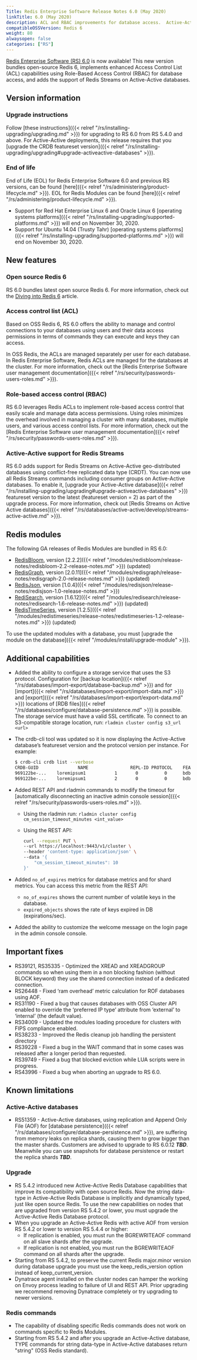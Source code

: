 ```yaml
---
Title: Redis Enterprise Software Release Notes 6.0 (May 2020)
linkTitle: 6.0 (May 2020)
description: ACL and RBAC improvements for database access.  Active-Active databases support Redis Streams.
compatibleOSSVersion: Redis 6
weight: 80
alwaysopen: false
categories: ["RS"]
---
```

[Redis Enterprise Software (RS) 6.0](https://redislabs.com/download-center/#downloads) is now available!
This new version bundles open-source Redis 6, implements enhanced Access Control List (ACL) capabilities using Role-Based Access Control (RBAC) for database access, and adds the support of Redis Streams on Active-Active databases.

## Version information

### Upgrade instructions

Follow [these instructions]({{< relref "/rs/installing-upgrading/upgrading.md" >}}) for upgrading to RS 6.0 from RS 5.4.0 and above.
For Active-Active deployments, this release requires that you [upgrade the CRDB featureset version]({{< relref "/rs/installing-upgrading/upgrading#upgrade-activeactive-databases" >}}).

### End of life

End of Life (EOL) for Redis Enterprise Software 6.0 and previous RS versions, can be found [here]({{< relref "/rs/administering/product-lifecycle.md" >}}).
EOL for Redis Modules can be found [here]({{< relref "/rs/administering/product-lifecycle.md" >}}).

- Support for Red Hat Enterprise Linux 6 and Oracle Linux 6 [operating systems platforms]({{< relref "/rs/installing-upgrading/supported-platforms.md" >}}) will end on November 30, 2020.
- Support for Ubuntu 14.04 (Trusty Tahr) [operating systems platforms]({{< relref "/rs/installing-upgrading/supported-platforms.md" >}}) will end on November 30, 2020.

## New features

### Open source Redis 6

RS 6.0 bundles latest open source Redis 6.
For more information, check out the [Diving into Redis 6](https://redislabs.com/blog/diving-into-redis-6/) article.

### Access control list (ACL)

Based on OSS Redis 6, RS 6.0 offers the ability to manage and control connections to your databases using users and their data access permissions in terms of commands they can execute and keys they can access.

In OSS Redis, the ACLs are managed separately per user for each database. In Redis Enterprise Software, Redis ACLs are managed for the databases at the cluster.
For more information, check out the [Redis Enterprise Software user management documentation]({{< relref "/rs/security/passwords-users-roles.md" >}}).

### Role-based access control (RBAC)

RS 6.0 leverages Redis ACLs to implement role-based access control that easily scale and manage data access permissions. Using roles minimizes the overhead involved in managing a cluster with many databases, multiple users, and various access control lists.
For more information, check out the [Redis Enterprise Software user management documentation]({{< relref "/rs/security/passwords-users-roles.md" >}}).

### Active-Active support for Redis Streams

RS 6.0 adds support for Redis Streams on Active-Active geo-distributed databases using  conflict-free replicated data type (CRDT). You can now use all Redis Streams commands including consumer groups on Active-Active databases. To enable it, [upgrade your Active-Active database]({{< relref "/rs/installing-upgrading/upgrading#upgrade-activeactive-databases" >}}) featureset version to the latest (featureset version = 2) as part of the upgrade process.
For more information, check out [Redis Streams on Active Active databases]({{< relref "/rs/databases/active-active/develop/streams-active-active.md" >}}).

## Redis modules

The following GA releases of Redis Modules are bundled in RS 6.0:

- [RedisBloom](https://redislabs.com/redis-enterprise/redis-bloom/), version [2.2.2]({{< relref "/modules/redisbloom/release-notes/redisbloom-2.2-release-notes.md" >}}) (updated)
- [RedisGraph](https://redislabs.com/redis-enterprise/redis-graph/), version [2.0.11]({{< relref "/modules/redisgraph/release-notes/redisgraph-2.0-release-notes.md" >}}) (updated)
- [RedisJson](https://redislabs.com/redis-enterprise/redis-json/), version [1.0.4]({{< relref "/modules/redisjson/release-notes/redisjson-1.0-release-notes.md" >}})
- [RediSearch](https://redislabs.com/redis-enterprise/redis-search/), version [1.6.12]({{< relref "/modules/redisearch/release-notes/redisearch-1.6-release-notes.md" >}}) (updated)
- [RedisTimeSeries](https://redislabs.com/redis-enterprise/redis-time-series/), version [1.2.5]({{< relref "/modules/redistimeseries/release-notes/redistimeseries-1.2-release-notes.md" >}}) (updated)

To use the updated modules with a database, you must [upgrade the module on the database]({{< relref "/modules/install/upgrade-module" >}}).

## Additional capabilities

- Added the ability to configure a storage service that uses the S3 protocol. Configuration for [backup location]({{< relref "/rs/databases/import-export/database-backup.md" >}}) and for [import]({{< relref "/rs/databases/import-export/import-data.md" >}}) and [export]({{< relref "/rs/databases/import-export/export-data.md" >}}) locations of [RDB files]({{< relref "/rs/databases/configure/database-persistence.md" >}}) is possible. The storage service must have a valid SSL certificate. To connect to an S3-compatible storage location, run: `rladmin cluster config s3_url <url>`

- The crdb-cli tool was updated so it is now displaying the Active-Active database’s featureset version and the protocol version per instance. For example:

    ```sh
    $ crdb-cli crdb list --verbose
    CRDB-GUID               NAME                REPL-ID	PROTOCOL    FEATURESET    DB-ID     CLUSTER-FQDN
    969122be-...	loremipsum1           1	      0 	   	 0	    bdb:1       cluster1.local
    969122be-...	loremipsum1           2	      0 	   	 0	    bdb:1       cluster2.local
    ```

- Added REST API and rladmin commands to modify the timeout for [automatically disconnecting an inactive admin console session]({{< relref "/rs/security/passwords-users-roles.md" >}}).
    - Using the rladmin run: `rladmin cluster config cm_session_timeout_minutes <int_value>`
    - Using the REST API:

        ```sh
        curl --request PUT \
        --url https://localhost:9443/v1/cluster \
        --header 'content-type: application/json' \
        --data '{
            "cm_session_timeout_minutes": 10
        }'
        ```

- Added `no_of_expires` metrics for database metrics and for shard metrics. You can access this metric from the REST API:
    - `no_of_expires` shows the current number of volatile keys in the database.
    - `expired_objects` shows the rate of keys expired in DB (expirations/sec).

- Added the ability to customize the welcome message on the login page in the admin console console.

## Important fixes

- RS39121, RS35335 - Optimized the XREAD and XREADGROUP commands so when using them in a non blocking fashion (without BLOCK keyword) they use the shared connection instead of a dedicated connection.
- RS26448 - Fixed ‘ram overhead’ metric calculation for ROF databases using AOF.
- RS31190 - Fixed a bug that causes databases with OSS Cluster API enabled to override the ‘preferred IP type’ attribute from ‘external’ to ‘internal’ (the default value).
- RS34009 - Updated the modules loading procedure for clusters with FIPS compliance enabled.
- RS38233 - Improved the Redis cleanup job handling the persistent directory
- RS39228 - Fixed a bug in the WAIT command that in some cases was  released after a longer period than requested.
- RS39749 - Fixed a bug that blocked eviction while LUA scripts were in progress.
- RS43996 - Fixed a bug when aborting an upgrade to RS 6.0.

## Known limitations

### Active-Active databases
- RS51359 - Active-Active databases, using replication and Append Only File (AOF) for [database persistence]({{< relref "/rs/databases/configure/database-persistence.md" >}}), are suffering from memory leaks on replica shards, causing them to grow bigger than the master shards. Customers are advised to upgrade to RS 6.0.12 ***TBD***. Meanwhile you can use snapshots for database persistence or restart the replica shards ***TBD***.

### Upgrade

- RS 5.4.2 introduced new Active-Active Redis Database capabilities that improve its compatibility with open source Redis. Now the string data-type in Active-Active Redis Database is implicitly and dynamically typed, just like open source Redis. To use the new capabilities on nodes that are upgraded from version RS 5.4.2 or lower, you must upgrade the Active-Active Redis Database protocol.
- When you upgrade an Active-Active Redis with active AOF from version RS 5.4.2 or lower to version RS 5.4.4 or higher:
    - If replication is enabled, you must run the BGREWRITEAOF command on all slave shards after the upgrade.
    - If replication is not enabled, you must run the BGREWRITEAOF command on all shards after the upgrade.
- Starting from RS 5.4.2, to preserve the current Redis major.minor version during database upgrade you must use the keep_redis_version option instead of keep_current_version.
- Dynatrace agent installed on the cluster nodes can hamper the working on Envoy process leading to failure of UI and REST API. Prior upgrading we recommend removing Dynatrace completely or try upgrading to newer versions. 

### Redis commands

- The capability of disabling specific Redis commands does not work on commands specific to Redis Modules.
- Starting from RS 5.4.2 and after you upgrade an Active-Active database, TYPE commands for string data-type in Active-Active databases return "string" (OSS Redis standard).
